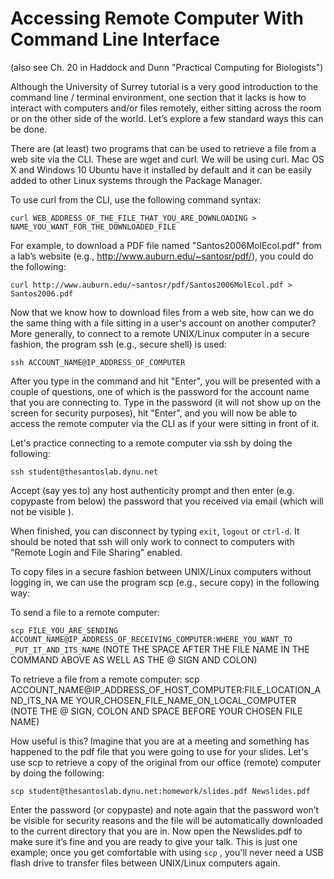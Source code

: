 # Accessing Remote Computer With Command Line Interface

(also see Ch. 20 in Haddock and Dunn "Practical Computing for Biologists")

Although the University of Surrey tutorial is a very good introduction to the command line / terminal environment, one section that it lacks is how to interact with computers and/or files remotely, either sitting across the room or on the other side of the world. Let’s explore a few standard ways this can be done.

There are (at least) two programs that can be used to retrieve a file from a web site via the CLI. These are wget and curl. We will be using curl. Mac OS X and Windows 10 Ubuntu have it installed by default and it can be easily added to other Linux systems through the Package Manager.

To use curl from the CLI, use the following command syntax:

`curl WEB_ADDRESS_OF_THE_FILE_THAT_YOU_ARE_DOWNLOADING > NAME_YOU_WANT_FOR_THE_DOWNLOADED_FILE`

For example, to download a PDF file named "Santos2006MolEcol.pdf" from a lab’s website (e.g., http://www.auburn.edu/~santosr/pdf/), you could do the following:

`curl http://www.auburn.edu/~santosr/pdf/Santos2006MolEcol.pdf > Santos2006.pdf`

Now that we know how to download files from a web site, how can we do the same thing with a file sitting in a user's account on another computer? More generally, to connect to a remote UNIX/Linux computer in a secure fashion, the program ssh (e.g., secure shell) is used:

`ssh ACCOUNT_NAME@IP_ADDRESS_OF_COMPUTER`

After you type in the command and hit "Enter", you will be presented with a couple of questions, one of which is the password for the account name that you are connecting to. Type in the password (it will not show up on the screen for security purposes), hit "Enter", and you will now be able to access the remote computer via the CLI as if your were sitting in front of it.

Let's practice connecting to a remote computer via ssh by doing the following:

`ssh student@the­santos­lab.dynu.net`

Accept (say yes to) any host authenticity prompt and then enter (e.g. copypaste from below) the password that you received via email (which will not be visible ).

When finished, you can disconnect by typing `exit`, `logout` or `ctrl-d`. It should be noted that ssh will only work to connect to computers with "Remote Login and File Sharing" enabled.

To copy files in a secure fashion between UNIX/Linux computers without logging in, we can use the program scp (e.g., secure copy) in the following way:

  To send a file to a remote computer:
  
  `scp FILE_YOU_ARE_SENDING ACCOUNT_NAME@IP_ADDRESS_OF_RECEIVING_COMPUTER:WHERE_YOU_WANT_TO _PUT_IT_AND_ITS_NAME` (NOTE THE SPACE AFTER THE FILE NAME IN THE COMMAND ABOVE AS WELL AS THE @ SIGN AND COLON)

  To retrieve a file from a remote computer: scp ACCOUNT_NAME@IP_ADDRESS_OF_HOST_COMPUTER:FILE_LOCATION_AND_ITS_NA ME YOUR_CHOSEN_FILE_NAME_ON_LOCAL_COMPUTER (NOTE THE @ SIGN, COLON AND SPACE BEFORE YOUR CHOSEN FILE NAME)

How useful is this? Imagine that you are at a meeting and something has happened to the pdf file that you were going to use for your slides. Let's use scp to retrieve a copy of the original from our office (remote) computer by doing the following:

`scp student@the­santos­lab.dynu.net:homework/slides.pdf Newslides.pdf`

Enter the password (or copy­paste) and note again that the password won’t be visible for security reasons and the file will be automatically downloaded to the current directory that you are in. Now open the Newslides.pdf to make sure it’s fine and you are ready to give your talk. This is just one example; once you get comfortable with using `scp` , you'll never need a USB flash drive to transfer files between UNIX/Linux computers again.

